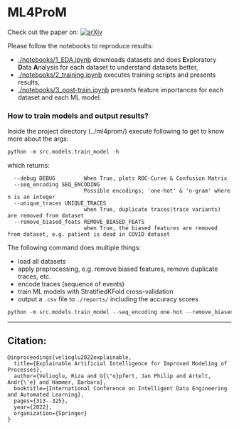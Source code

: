 # ML4ProM
Check out the paper on: [![arXiv](https://img.shields.io/badge/arXiv-2212.00695-b31b1b.svg)](https://arxiv.org/abs/2212.00695)

Please follow the notebooks to reproduce results:
- [./notebooks/1_EDA.ipynb](./notebooks/1_EDA.ipynb) downloads datasets and does **E**xploratory **D**ata **A**nalysis for each dataset to understand datasets better,
- [./notebooks/2_training.ipynb](./notebooks/2_training.ipynb) executes training scripts and presents results,
- [./notebooks/3_post-train.ipynb](./notebooks/3_post-train.ipynb) presents feature importances for each dataset and each ML model.


### How to train models and output results?
Inside the project directory (../ml4prom/) execute following to get to know more about the args:
```python
python -m src.models.train_model -h
```
which returns:
```
  --debug DEBUG         When True, plots ROC-Curve & Confusion Matrix
  --seq_encoding SEQ_ENCODING
                        Possible encodings; 'one-hot' & 'n-gram' where n is an integer
  --unique_traces UNIQUE_TRACES
                        when True, duplicate traces(trace variants) are removed from dataset
  --remove_biased_feats REMOVE_BIASED_FEATS
                        when True, the biased features are removed from dataset, e.g. patient is dead in COVID dataset
```

The following command does multiple things:
- load all datasets
- apply preprocessing, e.g. remove biased features, remove duplicate traces, etc.
- encode traces (sequence of events)
- train ML models with StratifiedKFold cross-validation
- output a `.csv` file to `./reports/` including the accuracy scores
```python
python -m src.models.train_model --seq_encoding one-hot --remove_biased_feats --unique_traces
```

---

<h2><b> Citation: </b></h2>

```
@inproceedings{velioglu2022explainable,
  title={Explainable Artificial Intelligence for Improved Modeling of Processes},
  author={Velioglu, Riza and G{\"o}pfert, Jan Philip and Artelt, Andr{\'e} and Hammer, Barbara},
  booktitle={International Conference on Intelligent Data Engineering and Automated Learning},
  pages={313--325},
  year={2022},
  organization={Springer}
}
```
